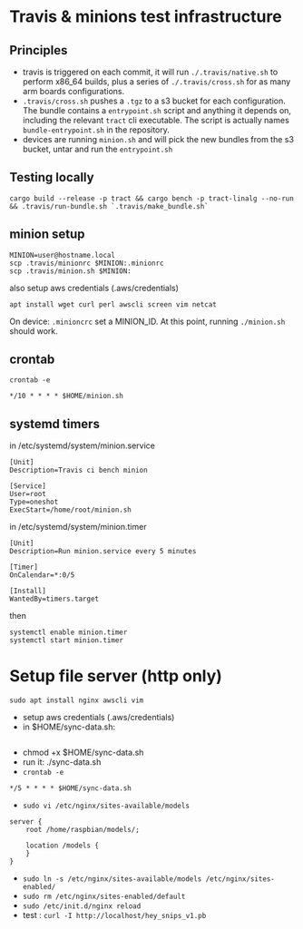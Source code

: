 # Travis & minions test infrastructure

## Principles

* travis is triggered on each commit, it will run `./.travis/native.sh` to
    perform x86_64 builds, plus a series of `./.travis/cross.sh` for as many
    arm boards configurations.
* `.travis/cross.sh` pushes a `.tgz` to a s3 bucket for each configuration. The
    bundle contains a `entrypoint.sh` script and anything it depends on,
    including the relevant `tract` cli executable. The script is actually names
    `bundle-entrypoint.sh` in the repository.
* devices are running `minion.sh` and will pick the new bundles from the s3 bucket,
    untar and run the `entrypoint.sh`

## Testing locally

```
cargo build --release -p tract && cargo bench -p tract-linalg --no-run && .travis/run-bundle.sh `.travis/make_bundle.sh`
```

## minion setup

```
MINION=user@hostname.local
scp .travis/minionrc $MINION:.minionrc
scp .travis/minion.sh $MINION:
```

also setup aws credentials (.aws/credentials)

```
apt install wget curl perl awscli screen vim netcat
```

On device: `.minioncrc` set a MINION_ID. At this point, running `./minion.sh`
should work.

## crontab

`crontab -e`

```
*/10 * * * * $HOME/minion.sh
```

## systemd timers

in /etc/systemd/system/minion.service

```
[Unit]
Description=Travis ci bench minion

[Service]
User=root
Type=oneshot
ExecStart=/home/root/minion.sh
```

in /etc/systemd/system/minion.timer

```
[Unit]
Description=Run minion.service every 5 minutes

[Timer]
OnCalendar=*:0/5

[Install]
WantedBy=timers.target

```

then

```
systemctl enable minion.timer
systemctl start minion.timer
```

# Setup file server (http only)


```
sudo apt install nginx awscli vim
```

* setup aws credentials (.aws/credentials)
* in $HOME/sync-data.sh:

```

```
* chmod +x $HOME/sync-data.sh
* run it: ./sync-data.sh
* `crontab -e`

```
*/5 * * * * $HOME/sync-data.sh
```


* `sudo vi /etc/nginx/sites-available/models`

```
server {
    root /home/raspbian/models/;

    location /models {
    }
}
```

* `sudo ln -s /etc/nginx/sites-available/models /etc/nginx/sites-enabled/`
* `sudo rm /etc/nginx/sites-enabled/default`
* `sudo /etc/init.d/nginx reload`
* test : `curl -I http://localhost/hey_snips_v1.pb`

